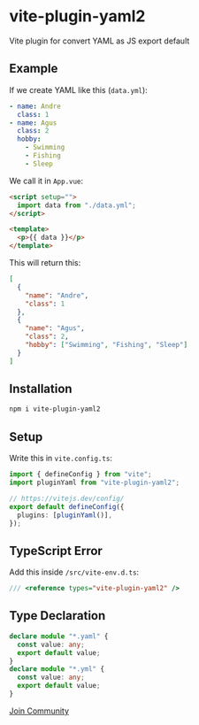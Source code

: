# vite-plugin-yaml2

Vite plugin for convert YAML as JS export default

## Example

If we create YAML like this (`data.yml`):

```yaml
- name: Andre
  class: 1
- name: Agus
  class: 2
  hobby:
    - Swimming
    - Fishing
    - Sleep
```

We call it in `App.vue`:

```html
<script setup="">
  import data from "./data.yml";
</script>

<template>
  <p>{{ data }}</p>
</template>
```

This will return this:

```json
[
  {
    "name": "Andre",
    "class": 1
  },
  {
    "name": "Agus",
    "class": 2,
    "hobby": ["Swimming", "Fishing", "Sleep"]
  }
]
```

## Installation

```bash
npm i vite-plugin-yaml2
```

## Setup

Write this in `vite.config.ts`:

```typescript
import { defineConfig } from "vite";
import pluginYaml from "vite-plugin-yaml2";

// https://vitejs.dev/config/
export default defineConfig({
  plugins: [pluginYaml()],
});
```

## TypeScript Error

Add this inside `/src/vite-env.d.ts`:

```typescript
/// <reference types="vite-plugin-yaml2" />
```

## Type Declaration

```typescript
declare module "*.yaml" {
  const value: any;
  export default value;
}
declare module "*.yml" {
  const value: any;
  export default value;
}
```

[Join Community](https://zen.mabaiz.web.id/komunitas)
